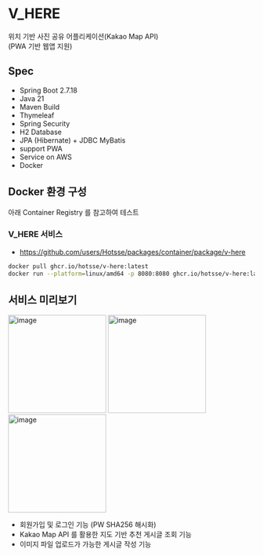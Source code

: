 # V_HERE
위치 기반 사진 공유 어플리케이션(Kakao Map API)  
(PWA 기반 웹앱 지원)

## Spec
- Spring Boot 2.7.18
- Java 21
- Maven Build
- Thymeleaf
- Spring Security
- H2 Database
- JPA (Hibernate) + JDBC MyBatis
- support PWA
- Service on AWS
- Docker

## Docker 환경 구성
아래 Container Registry 를 참고하여 테스트

### V_HERE 서비스
- https://github.com/users/Hotsse/packages/container/package/v-here
``` bash
docker pull ghcr.io/hotsse/v-here:latest
docker run --platform=linux/amd64 -p 8080:8080 ghcr.io/hotsse/v-here:latest
```

## 서비스 미리보기
<img width="200" alt="image" src="https://github.com/user-attachments/assets/b2dd3f60-304c-4a46-8606-36ce6ff70b03" />
<img width="200" alt="image" src="https://github.com/user-attachments/assets/79c32e59-5ff2-4f0b-8f99-e42f27001463" />
<img width="200" alt="image" src="https://github.com/user-attachments/assets/0193f2e2-928a-4c37-9cde-9509cb1dfd5f" />

- 회원가입 및 로그인 기능 (PW SHA256 해시화)
- Kakao Map API 를 활용한 지도 기반 추천 게시글 조회 기능
- 이미지 파일 업로드가 가능한 게시글 작성 기능
